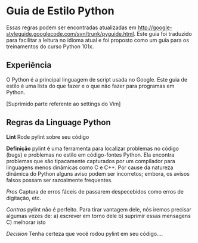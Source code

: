 Guia de Estilo Python
========================
Essas regras podem ser encontradas atualizadas em  http://google-styleguide.googlecode.com/svn/trunk/pyguide.html.
Este guia foi traduzido para facilitar a leitura no idioma atual e foi proposto como um guia para os treinamentos 
do curso Python 101x. 

Experiência
------------
O Python é a principal linguagem de script usada no Google. Este guia de estilo é uma lista do que
fazer e o que não fazer para programas em Python.

  [Suprimido parte referente ao settings do Vim]
  
Regras da Linguage Python
--------------------------

**Lint**
  Rode pylint sobre seu código
  
  **Definição**
  pylint é uma ferramenta para localizar problemas no código (bugs) e problemas no estilo em
  código-fontes Python. Ela encontra problemas que são tipacamente capturados por um compilador
  para linguagens menos dinâmicas como C e C++. Por cause da natureza dinâmica do Python alguns
  aviso podem ser incorretos; embora, os avisos falsos possam ser razoalmente frequentes.
  
  *Pros*
  Captura de erros fáceis de passarem despecebidos como erros de digitação, etc.
  
  *Contras*
  pylint não é perfeito. Para tirar vantagem dele, nós iremos precisar algumas vezes de: 
  a) escrever em torno dele b) suprimir essas mensagens C) melhorar isto
  
  *Decision*
  Tenha certeza que você rodou pylint em seu código....

